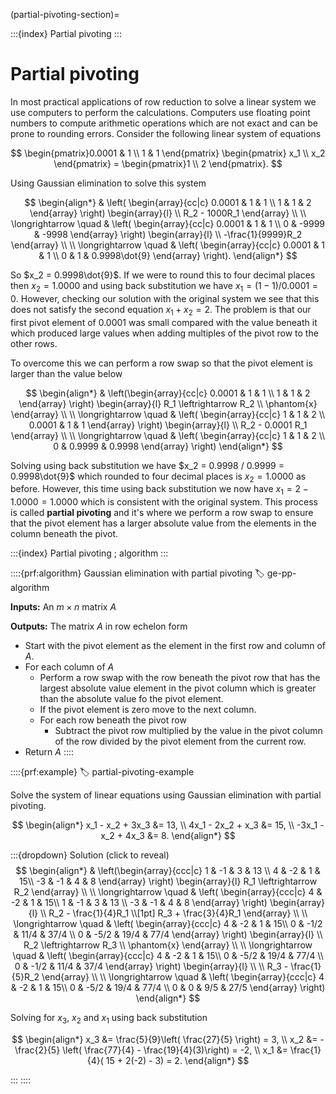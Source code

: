 (partial-pivoting-section)=

:::{index} Partial pivoting
:::

# Partial pivoting

In most practical applications of row reduction to solve a linear system we use computers to perform the calculations. Computers use floating point numbers to compute arithmetic operations which are not exact and can be prone to rounding errors. Consider the following linear system of equations

$$ \begin{pmatrix}0.0001 & 1 \\ 1 & 1 \end{pmatrix}
\begin{pmatrix} x_1 \\ x_2 \end{pmatrix} =
\begin{pmatrix}1 \\ 2 \end{pmatrix}. $$

Using Gaussian elimination to solve this system

$$ \begin{align*}
    & \left( \begin{array}{cc|c}
        0.0001 & 1 & 1 \\
        1 & 1 & 2 
    \end{array} \right)
    \begin{array}{l} \\  R_2 - 1000R_1 \end{array} \\ \\
    \longrightarrow \quad &
    \left( \begin{array}{cc|c} 
        0.0001 & 1 & 1 \\
        0 & -9999 & -9998 
    \end{array} \right)
    \begin{array}{l} \\  -\frac{1}{9999}R_2 \end{array} \\ \\
    \longrightarrow \quad &
    \left( \begin{array}{cc|c} 
        0.0001 & 1 & 1 \\
        0 & 1 & 0.9998\dot{9}
    \end{array} \right).
\end{align*} $$

So $x_2 = 0.9998\dot{9}$. If we were to round this to four decimal places then $x_2 = 1.0000$ and using back substitution we have $x_1 = (1 - 1) / 0.0001 = 0$. However, checking our solution with the original system we see that this does not satisfy the second equation $x_1 + x_2 = 2$. The problem is that our first pivot element of 0.0001 was small compared with the value beneath it which produced large values when adding multiples of the pivot row to the other rows.

To overcome this we can perform a row swap so that the pivot element is larger than the value below

$$ \begin{align*}
    & \left(\begin{array}{cc|c}
        0.0001 & 1 & 1 \\
        1 & 1 & 2
    \end{array} \right)
    \begin{array}{l} R_1 \leftrightarrow R_2  \\ \phantom{x} \end{array} \\ \\
    \longrightarrow \quad &
    \left( \begin{array}{cc|c} 
        1 & 1 & 2 \\
        0.0001 & 1 & 1 
    \end{array} \right)
    \begin{array}{l} \\  R_2 - 0.0001 R_1 \end{array} \\ \\
    \longrightarrow \quad &
    \left( \begin{array}{cc|c} 
        1 & 1 & 2 \\
        0 & 0.9999 & 0.9998
    \end{array} \right)
\end{align*} $$

Solving using back substitution we have $x_2 = 0.9998 / 0.9999 = 0.9998\dot{9}$ which rounded to four decimal places is $x_2 = 1.0000$ as before. However, this time using back substitution we now have $x_1 = 2 - 1.0000 = 1.0000$ which is consistent with the original system. This process is called **partial pivoting** and it's where we perform a row swap to ensure that the pivot element has a larger absolute value from the elements in the column beneath the pivot.

:::{index} Partial pivoting ; algorithm
:::

::::{prf:algorithm} Gaussian elimination with partial pivoting
:label: ge-pp-algorithm

**Inputs:** An $m \times n$ matrix $A$

**Outputs:** The matrix $A$ in row echelon form

- Start with the pivot element as the element in the first row and column of $A$.
- For each column of $A$
  - Perform a row swap with the row beneath the pivot row that has the largest absolute value element in the pivot column which is greater than the absolute value fo the pivot element.
  - If the pivot element is zero move to the next column.
  - For each row beneath the pivot row
    - Subtract the pivot row multiplied by the value in the pivot column of the row divided by the pivot element from the current row.
- Return $A$
::::

::::{prf:example}
:label: partial-pivoting-example

Solve the system of linear equations using Gaussian elimination with partial pivoting. 

$$ \begin{align*}
        x_1 - x_2 + 3x_3 &= 13, \\
        4x_1 - 2x_2 + x_3 &= 15, \\
        -3x_1 - x_2 + 4x_3 &= 8.
\end{align*} $$

:::{dropdown} Solution (click to reveal)
$$ \begin{align*}
    & \left(\begin{array}{ccc|c} 
        1 & -1 & 3 & 13 \\
        4 & -2 & 1 & 15\\
        -3 & -1 & 4 & 8
    \end{array} \right) 
    \begin{array}{l} R_1 \leftrightarrow R_2 \end{array} \\ \\
    \longrightarrow \quad &
    \left( \begin{array}{ccc|c}
        4 & -2 & 1 & 15\\ 
        1 & -1 & 3 & 13 \\
        -3 & -1 & 4 & 8
    \end{array} \right)
    \begin{array}{l} \\  R_2 - \frac{1}{4}R_1 \\[1pt]  R_3 + \frac{3}{4}R_1 \end{array} \\ \\
    \longrightarrow \quad &
    \left( \begin{array}{ccc|c}
        4 & -2 & 1 & 15\\ 
        0 & -1/2 & 11/4 & 37/4 \\
        0 & -5/2 & 19/4 & 77/4
    \end{array} \right)
    \begin{array}{l} \\ R_2 \leftrightarrow R_3 \\ \phantom{x} \end{array} \\ \\
    \longrightarrow \quad &
    \left( \begin{array}{ccc|c}
        4 & -2 & 1 & 15\\ 
        0 & -5/2 & 19/4 & 77/4 \\
        0 & -1/2 & 11/4 & 37/4
    \end{array} \right)
    \begin{array}{l} \\ \\ R_3 - \frac{1}{5}R_2 \end{array} \\ \\
    \longrightarrow \quad &
    \left( \begin{array}{ccc|c}
        4 & -2 & 1 & 15\\
        0 & -5/2 & 19/4 & 77/4 \\
        0 & 0 & 9/5 & 27/5
    \end{array} \right)
\end{align*} $$

Solving for $x_3$, $x_2$ and $x_1$ using back substitution

$$ \begin{align*}
    x_3 &= \frac{5}{9}\left( \frac{27}{5} \right) = 3, \\
    x_2 &= -\frac{2}{5} \left( \frac{77}{4} - \frac{19}{4}(3)\right) = -2, \\
    x_1 &= \frac{1}{4}( 15 + 2(-2) - 3) = 2. 
\end{align*} $$
 
:::
::::
